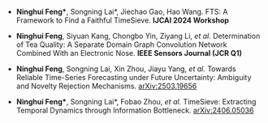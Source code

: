 - <strong>Ninghui Feng*</strong>, Songning Lai*, Jiechao Gao, Hao Wang. FTS: A Framework to Find a Faithful TimeSieve. <strong>IJCAI 2024 Workshop</strong>  

- <strong>Ninghui Feng</strong>, Siyuan Kang, Chongbo Yin, Ziyang Li, <em>et al.</em> Determination of Tea Quality: A Separate Domain Graph Convolution Network Combined With an Electronic Nose. <strong>IEEE Sensors Journal (JCR Q1)</strong>  

- <strong>Ninghui Feng</strong>, Songning Lai, Xin Zhou, Jiayu Yang, <em>et al.</em> Towards Reliable Time-Series Forecasting under Future Uncertainty: Ambiguity and Novelty Rejection Mechanisms. <a href="https://arxiv.org/abs/2503.19656">arXiv:2503.19656</a>  

- <strong>Ninghui Feng*</strong>, Songning Lai*, Fobao Zhou, <em>et al.</em> TimeSieve: Extracting Temporal Dynamics through Information Bottleneck. <a href="https://arxiv.org/abs/2406.05036">arXiv:2406.05036</a>
